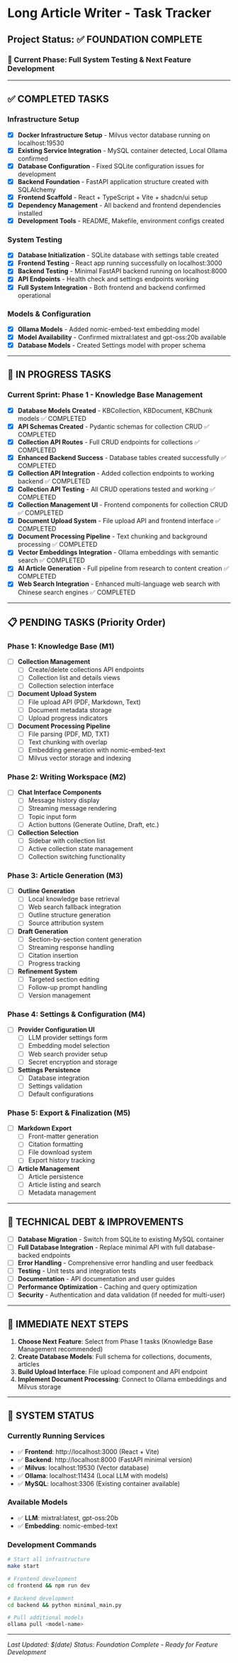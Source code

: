 # Long Article Writer - Task Tracker

## Project Status: ✅ FOUNDATION COMPLETE

### 🎯 Current Phase: Full System Testing & Next Feature Development

---

## ✅ COMPLETED TASKS

### Infrastructure Setup
- [x] **Docker Infrastructure Setup** - Milvus vector database running on localhost:19530
- [x] **Existing Service Integration** - MySQL container detected, Local Ollama confirmed  
- [x] **Database Configuration** - Fixed SQLite configuration issues for development
- [x] **Backend Foundation** - FastAPI application structure created with SQLAlchemy
- [x] **Frontend Scaffold** - React + TypeScript + Vite + shadcn/ui setup
- [x] **Dependency Management** - All backend and frontend dependencies installed
- [x] **Development Tools** - README, Makefile, environment configs created

### System Testing
- [x] **Database Initialization** - SQLite database with settings table created
- [x] **Frontend Testing** - React app running successfully on localhost:3000
- [x] **Backend Testing** - Minimal FastAPI backend running on localhost:8000
- [x] **API Endpoints** - Health check and settings endpoints working
- [x] **Full System Integration** - Both frontend and backend confirmed operational

### Models & Configuration  
- [x] **Ollama Models** - Added nomic-embed-text embedding model
- [x] **Model Availability** - Confirmed mixtral:latest and gpt-oss:20b available
- [x] **Database Models** - Created Settings model with proper schema

---

## 🚧 IN PROGRESS TASKS

### Current Sprint: Phase 1 - Knowledge Base Management
- [x] **Database Models Created** - KBCollection, KBDocument, KBChunk models ✅ COMPLETED
- [x] **API Schemas Created** - Pydantic schemas for collection CRUD ✅ COMPLETED  
- [x] **Collection API Routes** - Full CRUD endpoints for collections ✅ COMPLETED
- [x] **Enhanced Backend Success** - Database tables created successfully ✅ COMPLETED
- [x] **Collection API Integration** - Added collection endpoints to working backend ✅ COMPLETED
- [x] **Collection API Testing** - All CRUD operations tested and working ✅ COMPLETED
- [x] **Collection Management UI** - Frontend components for collection CRUD ✅ COMPLETED
- [x] **Document Upload System** - File upload API and frontend interface ✅ COMPLETED
- [x] **Document Processing Pipeline** - Text chunking and background processing ✅ COMPLETED
- [x] **Vector Embeddings Integration** - Ollama embeddings with semantic search ✅ COMPLETED
- [x] **AI Article Generation** - Full pipeline from research to content creation ✅ COMPLETED
- [x] **Web Search Integration** - Enhanced multi-language web search with Chinese search engines ✅ COMPLETED

---

## 📋 PENDING TASKS (Priority Order)

### Phase 1: Knowledge Base (M1)
- [ ] **Collection Management**
  - [ ] Create/delete collections API endpoints
  - [ ] Collection list and details views
  - [ ] Collection selection interface
  
- [ ] **Document Upload System**
  - [ ] File upload API (PDF, Markdown, Text)
  - [ ] Document metadata storage
  - [ ] Upload progress indicators
  
- [ ] **Document Processing Pipeline**
  - [ ] File parsing (PDF, MD, TXT)
  - [ ] Text chunking with overlap
  - [ ] Embedding generation with nomic-embed-text
  - [ ] Milvus vector storage and indexing

### Phase 2: Writing Workspace (M2)
- [ ] **Chat Interface Components**
  - [ ] Message history display
  - [ ] Streaming message rendering
  - [ ] Topic input form
  - [ ] Action buttons (Generate Outline, Draft, etc.)
  
- [ ] **Collection Selection**
  - [ ] Sidebar with collection list
  - [ ] Active collection state management
  - [ ] Collection switching functionality

### Phase 3: Article Generation (M3)
- [ ] **Outline Generation**
  - [ ] Local knowledge base retrieval
  - [ ] Web search fallback integration
  - [ ] Outline structure generation
  - [ ] Source attribution system
  
- [ ] **Draft Generation**
  - [ ] Section-by-section content generation
  - [ ] Streaming response handling
  - [ ] Citation insertion
  - [ ] Progress tracking
  
- [ ] **Refinement System**
  - [ ] Targeted section editing
  - [ ] Follow-up prompt handling
  - [ ] Version management

### Phase 4: Settings & Configuration (M4)
- [ ] **Provider Configuration UI**
  - [ ] LLM provider settings form
  - [ ] Embedding model selection
  - [ ] Web search provider setup
  - [ ] Secret encryption and storage
  
- [ ] **Settings Persistence**
  - [ ] Database integration
  - [ ] Settings validation
  - [ ] Default configurations

### Phase 5: Export & Finalization (M5)
- [ ] **Markdown Export**
  - [ ] Front-matter generation
  - [ ] Citation formatting
  - [ ] File download system
  - [ ] Export history tracking
  
- [ ] **Article Management**
  - [ ] Article persistence
  - [ ] Article listing and search
  - [ ] Metadata management

---

## 🔧 TECHNICAL DEBT & IMPROVEMENTS

- [ ] **Database Migration** - Switch from SQLite to existing MySQL container
- [ ] **Full Database Integration** - Replace minimal API with full database-backed endpoints
- [ ] **Error Handling** - Comprehensive error handling and user feedback
- [ ] **Testing** - Unit tests and integration tests
- [ ] **Documentation** - API documentation and user guides
- [ ] **Performance Optimization** - Caching and query optimization
- [ ] **Security** - Authentication and data validation (if needed for multi-user)

---

## 🎯 IMMEDIATE NEXT STEPS

1. **Choose Next Feature**: Select from Phase 1 tasks (Knowledge Base Management recommended)
2. **Create Database Models**: Full schema for collections, documents, articles
3. **Build Upload Interface**: File upload component and API endpoint
4. **Implement Document Processing**: Connect to Ollama embeddings and Milvus storage

---

## 🚀 SYSTEM STATUS

### Currently Running Services
- ✅ **Frontend**: http://localhost:3000 (React + Vite)
- ✅ **Backend**: http://localhost:8000 (FastAPI minimal version)
- ✅ **Milvus**: localhost:19530 (Vector database)
- ✅ **Ollama**: localhost:11434 (Local LLM with models)
- ✅ **MySQL**: localhost:3306 (Existing container available)

### Available Models
- ✅ **LLM**: mixtral:latest, gpt-oss:20b
- ✅ **Embedding**: nomic-embed-text

### Development Commands
```bash
# Start all infrastructure
make start

# Frontend development
cd frontend && npm run dev

# Backend development  
cd backend && python minimal_main.py

# Pull additional models
ollama pull <model-name>
```

---

*Last Updated: $(date)*
*Status: Foundation Complete - Ready for Feature Development*